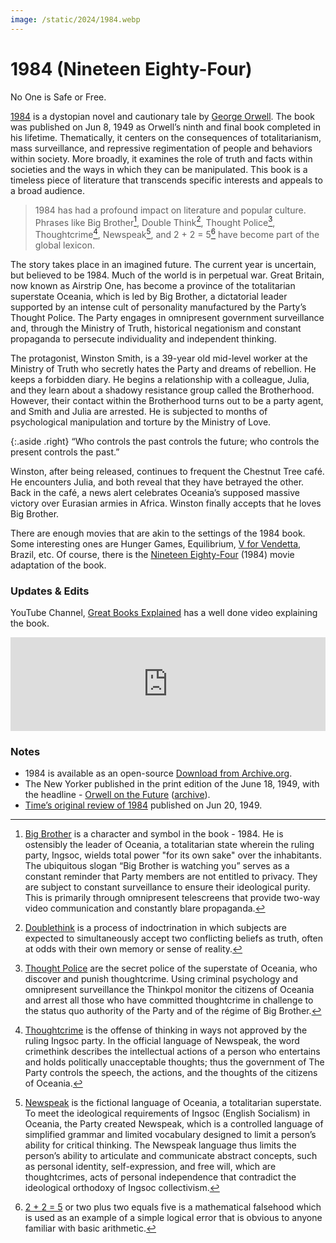 ```yaml
---
image: /static/2024/1984.webp
---
```


# 1984 (Nineteen Eighty-Four)

No One is Safe or Free.

[1984](https://en.wikipedia.org/wiki/Nineteen_Eighty-Four) is a dystopian novel and cautionary tale by [George Orwell](https://en.wikipedia.org/wiki/George_Orwell). The book was published on Jun 8, 1949 as Orwell’s ninth and final book completed in his lifetime. Thematically, it centers on the consequences of totalitarianism, mass surveillance, and repressive regimentation of people and behaviors within society. More broadly, it examines the role of truth and facts within societies and the ways in which they can be manipulated. This book is a timeless piece of literature that transcends specific interests and appeals to a broad audience.

> 1984 has had a profound impact on literature and popular culture. Phrases like Big Brother[^bigbrother], Double Think[^doublethink], Thought Police[^thoughtpolice], Thoughtcrime[^thoughtcrime], Newspeak[^newspeak], and 2 + 2 = 5[^225] have become part of the global lexicon.

The story takes place in an imagined future. The current year is uncertain, but believed to be 1984. Much of the world is in perpetual war. Great Britain, now known as Airstrip One, has become a province of the totalitarian superstate Oceania, which is led by Big Brother, a dictatorial leader supported by an intense cult of personality manufactured by the Party’s Thought Police. The Party engages in omnipresent government surveillance and, through the Ministry of Truth, historical negationism and constant propaganda to persecute individuality and independent thinking.

The protagonist, Winston Smith, is a 39-year old mid-level worker at the Ministry of Truth who secretly hates the Party and dreams of rebellion. He keeps a forbidden diary. He begins a relationship with a colleague, Julia, and they learn about a shadowy resistance group called the Brotherhood. However, their contact within the Brotherhood turns out to be a party agent, and Smith and Julia are arrested. He is subjected to months of psychological manipulation and torture by the Ministry of Love.

{:.aside .right}
“Who controls the past controls the future; who controls the present controls the past.”

Winston, after being released, continues to frequent the Chestnut Tree café. He encounters Julia, and both reveal that they have betrayed the other. Back in the café, a news alert celebrates Oceania’s supposed massive victory over Eurasian armies in Africa. Winston finally accepts that he loves Big Brother.

There are enough movies that are akin to the settings of the 1984 book. Some interesting ones are Hunger Games, Equilibrium, [V for Vendetta](/2023/v-for-vendetta/), Brazil, etc. Of course, there is the [Nineteen Eighty-Four](https://en.wikipedia.org/wiki/Nineteen_Eighty-Four_(1984_film)) (1984) movie adaptation of the book.

### Updates & Edits

YouTube Channel, [Great Books Explained](https://www.youtube.com/@greatbooksexplained371) has a well done video explaining the book.

<iframe width="100%" src="https://www.youtube.com/embed/qX_tEsaAsys?si=s0LZ-yBkRXeSw3AB" title="YouTube video player" frameborder="0" allow="accelerometer; autoplay; clipboard-write; encrypted-media; gyroscope; picture-in-picture; web-share" referrerpolicy="strict-origin-when-cross-origin" allowfullscreen></iframe>

### Notes

- 1984 is available as an open-source [Download from Archive.org](https://archive.org/details/GeorgeOrwells1984).
- The New Yorker published in the print edition of the June 18, 1949, with the headline - [Orwell on the Future](https://www.newyorker.com/magazine/1949/06/18/1984-book-review-george-orwell) ([archive](https://web.archive.org/web/20240708175347/https://www.newyorker.com/magazine/1949/06/18/1984-book-review-george-orwell)).
- [Time’s original review of 1984](https://time.com/vault/issue/1949-06-20/page/93/) published on Jun 20, 1949.

[^bigbrother]: [Big Brother](https://en.wikipedia.org/wiki/Big_Brother_(Nineteen_Eighty-Four)) is a character and symbol in the book - 1984. He is ostensibly the leader of Oceania, a totalitarian state wherein the ruling party, Ingsoc, wields total power "for its own sake" over the inhabitants. The ubiquitous slogan “Big Brother is watching you” serves as a constant reminder that Party members are not entitled to privacy. They are subject to constant surveillance to ensure their ideological purity. This is primarily through omnipresent telescreens that provide two-way video communication and constantly blare propaganda.
[^doublethink]: [Doublethink](https://en.wikipedia.org/wiki/Doublethink) is a process of indoctrination in which subjects are expected to simultaneously accept two conflicting beliefs as truth, often at odds with their own memory or sense of reality.
[^thoughtpolice]: [Thought Police](https://en.wikipedia.org/wiki/Thought_Police) are the secret police of the superstate of Oceania, who discover and punish thoughtcrime. Using criminal psychology and omnipresent surveillance the Thinkpol monitor the citizens of Oceania and arrest all those who have committed thoughtcrime in challenge to the status quo authority of the Party and of the régime of Big Brother.
[^thoughtcrime]: [Thoughtcrime](https://en.wikipedia.org/wiki/Thoughtcrime) is the offense of thinking in ways not approved by the ruling Ingsoc party. In the official language of Newspeak, the word crimethink describes the intellectual actions of a person who entertains and holds politically unacceptable thoughts; thus the government of The Party controls the speech, the actions, and the thoughts of the citizens of Oceania.
[^newspeak]: [Newspeak](https://en.wikipedia.org/wiki/Newspeak) is the fictional language of Oceania, a totalitarian superstate. To meet the ideological requirements of Ingsoc (English Socialism) in Oceania, the Party created Newspeak, which is a controlled language of simplified grammar and limited vocabulary designed to limit a person’s ability for critical thinking. The Newspeak language thus limits the person’s ability to articulate and communicate abstract concepts, such as personal identity, self-expression, and free will, which are thoughtcrimes, acts of personal independence that contradict the ideological orthodoxy of Ingsoc collectivism.
[^225]:[2 + 2 = 5](https://en.wikipedia.org/wiki/2_%2B_2_%3D_5) or two plus two equals five is a mathematical falsehood which is used as an example of a simple logical error that is obvious to anyone familiar with basic arithmetic.